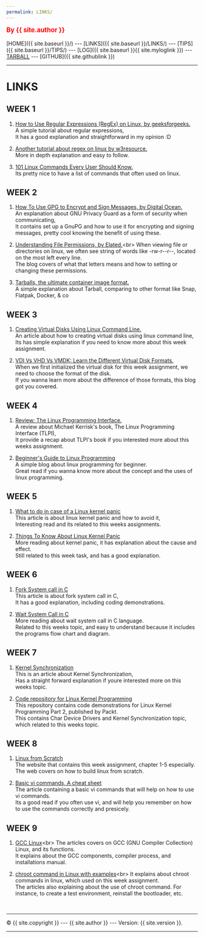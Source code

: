 ```yaml
---
permalink: LINKS/
---
```

<span style="color:red; font-weight:bold; font-size:larger;">By {{ site.author }}</span>
<br><br>
[HOME]({{ site.baseurl }}/) ---
[LINKS]({{ site.baseurl }}/LINKS/) ---
[TIPS]({{ site.baseurl }}/TIPS/) ---
[LOG]({{ site.baseurl }}{{ site.myloglink }}) ---
[TARBALL](SandBox/cbkadal.tar.xz) ---
[GITHUB]({{ site.githublink }})
<br>
<hr>

# LINKS

## WEEK 1

1. [How to Use Regular Expressions (RegEx) on Linux, by geeksforgeeks.](https://www.geeksforgeeks.org/how-to-use-regular-expressions-regex-on-linux/)<br>
A simple tutorial about regular expressions,<br>
It has a good explanation and straightforward in my opinion :D<br>

2. [Another tutorial about regex on linux by w3resource.](https://www.w3resource.com/linux-system-administration/regular-expressions.php)<br>
More in depth explanation and easy to follow.<br>

3. [101 Linux Commands Every User Should Know.](https://linuxhint.com/101-linux-commands/)<br>
Its pretty nice to have a list of commands that often used on linux.<br>

## WEEK 2

1. [How To Use GPG to Encrypt and Sign Messages, by Digital Ocean.](https://www.digitalocean.com/community/tutorials/how-to-use-gpg-to-encrypt-and-sign-messages)<br>
An explanation about GNU Privacy Guard as a form of security when communicating,<br>
It contains set up a GnuPG and how to use it for encrypting and signing messages, pretty cool knowing the benefit of using these.<br>

2. [Understanding File Permissions, by Elated.](https://www.elated.com/understanding-permissions/#:~:text=drwxr%2Dxr%2Dx,group%20and%20for%20other%20users.)<br>
When viewing file or directories on linux, we often see string of words like -rw-r--r--, located on the most left every line.<br>
The blog covers of what that letters means and how to setting or changing these permissions.<br>

3. [Tarballs, the ultimate container image format.](https://guix.gnu.org/blog/2018/tarballs-the-ultimate-container-image-format/)<br>
A simple explanation about Tarball, comparing to other format like  Snap, Flatpak, Docker, & co<br>

## WEEK 3

1. [Creating Virtual Disks Using Linux Command Line.](https://www.linuxandubuntu.com/home/creating-virtual-disks-using-linux-command-line)<br>
An article about how to creating virtual disks using linux command line,<br>
Its has simple explanation if you need to know more about this week assignment.<br>

2. [VDI Vs VHD Vs VMDK: Learn the Different Virtual Disk Formats.](https://www.parallels.com/blogs/ras/vdi-vs-vhd-vs-vmdk/)<br>
When we first initialized the virtual disk for this week assignment, we need to choose the format of the disk.<br>
If you wanna learn more about the difference of those formats, this blog got you covered.<br>

## WEEK 4

1. [Review: The Linux Programming Interface.](https://lwn.net/Articles/423417/)<br>
A review about Michael Kerrisk's book, The Linux Programming Interface (TLPI),<br>
It provide a recap about TLPI's book if you interested more about this weeks assignment.<br>

2. [Beginner's Guide to Linux Programming](https://www.simplilearn.com/linux-programming-for-beginners-article)<br>
A simple blog about linux programming for beginner.<br>
Great read if you wanna know more about the concept and the uses of linux programming.<br>

## WEEK 5

1. [What to do in case of a Linux kernel panic](https://www.redhat.com/sysadmin/linux-kernel-panic)<br>
This article is about linux kernel panic and how to avoid it,<br>
Interesting read and its related to this weeks assignments.<br>

2. [Things To Know About Linux Kernel Panic](https://www.linuxandubuntu.com/home/things-to-know-about-linux-kernel-panic)<br>
More reading about kernel panic, it has explanation about the cause and effect.<br>
Still related to this week task, and has a good explanation.<br>

## WEEK 6

1. [Fork System call in C](https://www.geeksforgeeks.org/fork-system-call/)<br>
This article is about fork system call in C,<br>
It has a good explanation, including coding demonstrations.<br>

2. [Wait System Call in C](https://www.linuxandubuntu.com/home/things-to-know-about-linux-kernel-panic)<br>
More reading about wait system call in C language.<br>
Related to this weeks topic, and easy to understand because it includes the programs flow chart and diagram.<br>

## WEEK 7

1. [Kernel Synchronization](https://www.cs.utexas.edu/~witchel/372/lectures/12.KernelSync.pdf)<br>
This is an article about Kernel Synchronization,<br>
Has a straight forward explanation if youre interested more on this weeks topic.<br>

2. [Code repository for Linux Kernel Programming](https://github.com/PacktPublishing/Linux-Kernel-Programming-Part-2)<br>
This repository contains code demonstrations for Linux Kernel Programming Part 2, published by Packt.<br>
This contains Char Device Drivers and Kernel Synchronization topic, which related to this weeks topic.<br>

## WEEK 8

1. [Linux from Scratch](https://www.linuxfromscratch.org/)<br>
The website that contains this week assignment, chapter 1-5 especially. <br>
The web covers on how to build linux from scratch.<br>

2. [Basic vi commands, A cheat sheet](https://www.thegeekdiary.com/basic-vi-commands-cheat-sheet/)<br>
The article containing a basic vi commands that will help on how to use vi commands. <br>
Its a good read if you often use vi, and will help you remember on how to use the commands correctly and presicely.<br>

## WEEK 9

1. [GCC Linux](https://www.javatpoint.com/gcc-linux#:~:text=In%20Linux%2C%20the%20GCC%20stands,the%20C%20and%20C%2B%2B%20programs.)<br>
The articles covers on GCC (GNU Compiler Collection) Linux, and its functions. <br>
It explains about the GCC components, compiler process, and installations manual.<br>

2. [chroot command in Linux with examples](https://www.geeksforgeeks.org/chroot-command-in-linux-with-examples/#:~:text=chroot%20command%20in%20Linux%2FUnix,well%20as%20its%20child%20processes.)<br>
It explains about chroot commands in linux, which used on this week assignment. <br>
The articles also explaining about the use of chroot command. For instance, to create a test environment, reinstall the bootloader, etc.<br>


<br>
<hr>
&copy; {{ site.copyright }} --- {{ site.author }} --- Version: {{ site.version }}.
<hr>
<br>
